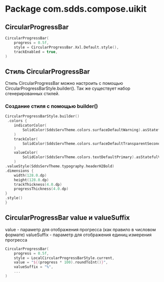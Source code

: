 # Package com.sdds.compose.uikit

## CircularProgressBar

```kotlin
CircularProgressBar(
    progress = 0.5f,
    style = CircularProgressBar.Xxl.Default.style(),
    trackEnabled = true,
)
```

## Стиль CircularProgressBar

Стиль CircularProgressBar можно настроить с помощью CircularProgressBarStyle.builder(). Так же существует набор сгенерированных стилей.

### Создание стиля с помощью builder()

```kotlin
CircularProgressBarStyle.builder()
 .colors {
    indicatorColor(
        SolidColor(SddsServTheme.colors.surfaceDefaultWarning).asStatefulValue(),
    )
    trackColor(
        SolidColor(SddsServTheme.colors.surfaceDefaultTransparentSecondary).asStatefulValue(),
    )
    valueColor(
        SolidColor(SddsServTheme.colors.textDefaultPrimary).asStatefulValue(),
    )
.valueStyle(SddsServTheme.typography.headerH2Bold)
.dimensions {
    width(128.0.dp)
    height(128.0.dp)
    trackThickness(4.0.dp)
    progressThickness(4.0.dp)
}
.style()
}
```

## CircularProgressBar value и valueSuffix

value - параметр для отображения прогресса (как правило в числовом формате)
valueSuffix - параметр для отображения единиц измерения прогресса

```kotlin
CircularProgressBar(
    progress = 0.5f,
    style = LocalCircularProgressBarStyle.current,
    value = "${(progress * 100).roundToInt()}",
    valueSuffix = "%",
    ...
)
```
